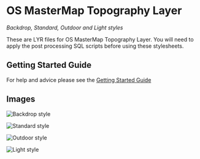 # OS MasterMap Topography Layer
*Backdrop, Standard, Outdoor and Light styles*

These are LYR files for OS MasterMap Topography Layer. You will need to apply the post processing SQL scripts before using these stylesheets.

## Getting Started Guide

For help and advice please see the [Getting Started Guide](https://github.com/OrdnanceSurvey/OSMM-Topography-Layer-stylesheets/blob/master/Getting%20Started%20Guide%20-%20Styling%20OSMM%20Topography%20Layer.pdf)

## Images

![Backdrop style](https://https://github.com/OrdnanceSurvey/OS-Master-Map-Topography/blob/master/Styling/Stylesheets/Schema%20version%209/Stylesheets/ESRI%20stylesheets%20(LYR)/images/Backdrop-1.png)

![Standard style](https://raw.githubusercontent.com/OrdnanceSurvey/OSMM-Topography-Layer-stylesheets/master/Schema%20version%209/Stylesheets/ESRI%20stylesheets%20(LYR)/images/Standard-1.png)

![Outdoor style](https://raw.githubusercontent.com/OrdnanceSurvey/OSMM-Topography-Layer-stylesheets/master/Schema%20version%209/Stylesheets/ESRI%20stylesheets%20(LYR)/images/Outdoor-1.png)

![Light style](https://raw.githubusercontent.com/OrdnanceSurvey/OSMM-Topography-Layer-stylesheets/master/Schema%20version%209/Stylesheets/ESRI%20stylesheets%20(LYR)/images/Light-1.png)
